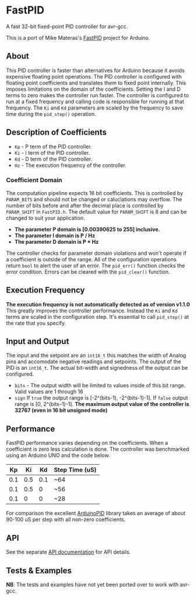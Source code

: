 # FastPID
A fast 32-bit fixed-point PID controller for avr-gcc.

This is a port of Mike Materas's [FastPID](https://github.com/mike-matera/FastPID) project for Arduino.

## About 

This PID controller is faster than alternatives for Arduino because it avoids expensive floating point operations. The PID controller is configured with floating point coefficients and translates them to fixed point internally. This imposes limitations on the domain of the coefficients. Setting the I and D terms to zero makes the controller run faster. The controller is configured to run at a fixed frequency and calling code is responsible for running at that frequency. The `Ki` and `Kd` parameters are scaled by the frequency to save time during the `pid_step()` operation. 

## Description of Coefficients 

  * `Kp` - P term of the PID controller. 
  * `Ki` - I term of the PID controller. 
  * `Kd` - D term of the PID controller. 
  * `Hz` - The execution frequency of the controller. 

### Coefficient Domain 

The computation pipeline expects 16 bit coefficients. This is controlled by `PARAM_BITS` and should not be changed or caluclations may overflow. The number of bits before and after the decimal place is controlled by `PARAM_SHIFT` in `FastPID.h`. The default value for `PARAM_SHIFT` is 8 and can be changed to suit your application.

  * **The parameter P domain is [0.00390625 to 255] inclusive.** 
  * **The parameter I domain is P / Hz** 
  * **The parameter D domain is P * Hz** 

The controller checks for parameter domain violations and won't operate if a coefficient is outside of the range. All of the configuration operations return `bool` to alert the user of an error. The `pid_err()` function checks the error condition. Errors can be cleared with the `pid_clear()` function.

## Execution Frequency

**The execution frequency is not automatically detected as of version v1.1.0** This greatly improves the controller performance. Instead the `Ki` and `Kd` terms are scaled in the configuration step. It's essential to call `pid_step()` at the rate that you specify. 

## Input and Output 

The input and the setpoint are an `int16_t` this matches the width of Analog pins and accomodate negative readings and setpoints. The output of the PID is an `int16_t`. The actual bit-width and signedness of the output can be configured. 
  
  * `bits` - The output width will be limited to values inside of this bit range. Valid values are 1 through 16 
  * `sign` If `true` the output range is [-2^(bits-1), -2^(bits-1)-1]. If `false` output range is [0, 2^(bits-1)-1]. **The maximum output value of the controller is 32767 (even in 16 bit unsigned mode)** 

## Performance 

FastPID performance varies depending on the coefficients. When a coefficient is zero less calculation is done. The controller was benchmarked using an Arduino UNO and the code below. 

| Kp  | Ki  | Kd  | Step Time (uS) |
| --  | --  | --  | -------------- |
| 0.1 | 0.5 | 0.1 | ~64            |
| 0.1 | 0.5 | 0   | ~56            |
| 0.1 | 0   | 0   | ~28            |

For comparison the excellent [ArduinoPID](https://github.com/br3ttb/Arduino-PID-Library) library takes an average of about 90-100 uS per step with all non-zero coefficients. 

## API

See the separate [API documentation][api] for API details.

[api]: http://oddbit.com/FastPID/

## Tests & Examples

**NB**: The tests and examples have not yet been ported over to work with avr-gcc.
